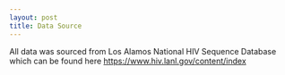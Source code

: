 ```yaml
---
layout: post
title: Data Source
---
```


All data was sourced from Los Alamos National HIV Sequence Database which can be found here https://www.hiv.lanl.gov/content/index
